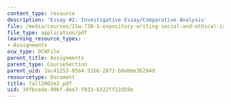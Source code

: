 ```yaml
---
content_type: resource
description: 'Essay #2: Investigative Essay/Comparative Analysis'
file: /media/courses/21w-730-1-expository-writing-social-and-ethical-issues-in-print-photography-and-film-fall-2005/34fbcede906fdee7f833b322ff22d59e_fall2002e2.pdf
file_type: application/pdf
learning_resource_types:
- Assignments
ocw_type: OCWFile
parent_title: Assignments
parent_type: CourseSection
parent_uid: 2ac41253-05b4-51b6-2872-b0abbe36294d
resourcetype: Document
title: fall2002e2.pdf
uid: 34fbcede-906f-dee7-f833-b322ff22d59e
---
```

